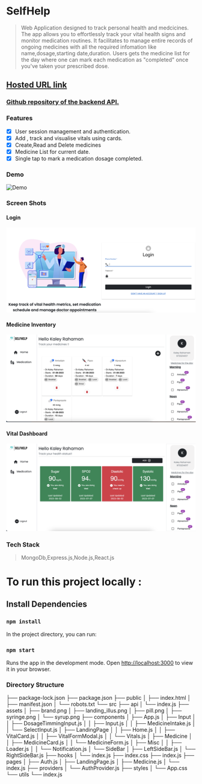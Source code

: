 # SelfHelp

> Web Application designed to track personal health and medcicines.
> The app allows you to effortlessly track your vital health signs and monitor medication routines.
> It facilitates to manage entire records of ongoing medicines with all the required infomation like name,dosage,starting date,duration.
> Users gets the medicine list for the day where one can mark
> each medication as "completed" once you've taken your prescribed dose.

## [Hosted URL link](https://selfhelp-india.netlify.app/)

### [Github repository of the backend API.](https://github.com/sandipansaha1998/selfhelp_api)

### Features

- [x] User session management and authentication.
- [x] Add , track and visualise vitals using cards.
- [x] Create,Read and Delete medicines
- [x] Medicine List for current date.
- [x] Single tap to mark a medication dosage completed.

### Demo

![Demo](demo/demo.gif)

### Screen Shots

#### Login

![Login](demo/login.png)

#### Medicine Inventory

![Medicine inventory](demo/medicine_inventory.png)

#### Vital Dashboard

![Vital Dashboard](demo/vital_dashboard.png)

### Tech Stack

> MongoDb,Express.js,Node.js,React.js

# To run this project locally :

## Install Dependencies

### `npm install`

In the project directory, you can run:

### `npm start`

Runs the app in the development mode.
Open [http://localhost:3000](http://localhost:3000) to view it in your browser.

### Directory Structure

├── package-lock.json
├── package.json
├── public
│ ├── index.html
│ ├── manifest.json
│ └── robots.txt
└── src
├── api
│ └── index.js
├── assets
│ ├── brand.png
│ ├── landing_illus.png
│ ├── pill.png
│ ├── syringe.png
│ └── syrup.png
├── components
│ ├── App.js
│ ├── Input
│ │ ├── DosageTimmingInput.js
│ │ ├── Input.js
│ │ ├── MedicineIntake.js
│ │ └── SelectInput.js
│ ├── LandingPage
│ │ ├── Home.js
│ │ ├── VitalCard.js
│ │ ├── VitalFormModal.js
│ │ └── Vitals.js
│ ├── Medicine
│ │ ├── MedicineCard.js
│ │ └── MedicineForm.js
│ ├── Misc
│ │ ├── Loader.js
│ │ └── Notification.js
│ └── SideBar
│ ├── LeftSideBar.js
│ └── RightSideBar.js
├── hooks
│ └── index.js
├── index.css
├── index.js
├── pages
│ ├── Auth.js
│ ├── LandingPage.js
│ ├── Medicine.js
│ └── index.js
├── providers
│ └── AuthProvider.js
├── styles
│ └── App.css
└── utils
└── index.js
